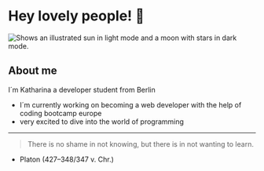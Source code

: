 # Hey lovely people! 👋
<picture>
  <source media="(prefers-color-scheme: dark)" srcset="https://pin.it/7uUYLnU">
  <source media="(prefers-color-scheme: light)" srcset="https://user-images.githubusercontent.com/25423296/163456779-a8556205-d0a5-45e2-ac17-42d089e3c3f8.png">
  <img alt="Shows an illustrated sun in light mode and a moon with stars in dark mode." src="https://user-images.githubusercontent.com/25423296/163456779-a8556205-d0a5-45e2-ac17-42d089e3c3f8.png">
</picture>


## About me
I´m Katharina a developer student from Berlin
- I´m currently working on becoming a web developer with the help of coding bootcamp europe
- very excited to dive into the world of programming


<!-- TO DO: add more details about me later -->

<!-- COMMENT -->
<!-- To DO: add more details about me later -->


---
>There is no shame in not knowing, but there is in not wanting to learn.
- Platon (427–348/347 v. Chr.)
